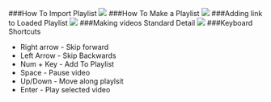 ###How To Import Playlist
![](http://i.imgur.com/QLWhJ6e.gif)
###How To Make a Playlist
![](http://i.imgur.com/L446zDI.gif)
###Adding link to Loaded Playlist
![](http://i.imgur.com/q4IUbC1.gif)
###Making videos Standard Detail
![](http://i.imgur.com/oH11fog.gif)
###Keyboard Shortcuts
- Right arrow - Skip forward
- Left Arrow - Skip Backwards
- Num + Key - Add To Playlist
- Space - Pause video
- Up/Down - Move along playlsit
- Enter - Play selected video
